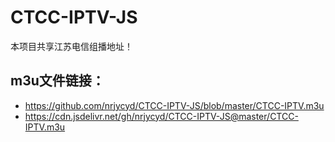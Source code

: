 # CTCC-IPTV-JS
本项目共享江苏电信组播地址！
## m3u文件链接：
- https://github.com/nrjycyd/CTCC-IPTV-JS/blob/master/CTCC-IPTV.m3u
- https://cdn.jsdelivr.net/gh/nrjycyd/CTCC-IPTV-JS@master/CTCC-IPTV.m3u
